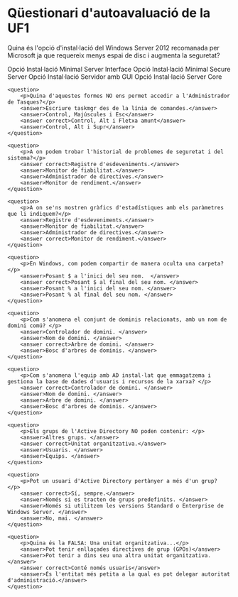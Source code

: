 # Qüestionari d'autoavaluació de la UF1

<quiz name="">
    <question>
        <p>Quina és l'opció d'instal·lació del Windows Server 2012 recomanada per Microsoft ja que requereix menys espai de disc i augmenta la seguretat?  </p>
        <answer>Opció Instal·lació Minimal Server Interface </answer>
        <answer>Opció Instal·lació Minimal Secure Server </answer>
        <answer>Opció Instal·lació Servidor amb GUI </answer>
        <answer correct>Opció Instal·lació Server Core</answer>
    </question>
    
    <question>
        <p>Quina d'aquestes formes NO ens permet accedir a l'Administrador de Tasques?</p>
        <answer>Escriure taskmgr des de la línia de comandes.</answer>
        <answer>Control, Majúscules i Esc</answer>
        <answer correct>Control, Alt i Fletxa amunt</answer>
        <answer>Control, Alt i Supr</answer>
    </question>

    <question>
        <p>A on podem trobar l'historial de problemes de seguretat i del sistema?</p>
        <answer correct>Registre d'esdeveniments.</answer>
        <answer>Monitor de fiabilitat.</answer>
        <answer>Administrador de directives.</answer>
        <answer>Monitor de rendiment.</answer>
    </question>
    
    <question>
        <p>A on se'ns mostren gràfics d'estadístiques amb els paràmetres que li indiquem?</p>
        <answer>Registre d'esdeveniments.</answer>
        <answer>Monitor de fiabilitat.</answer>
        <answer>Administrador de directives.</answer>
        <answer correct>Monitor de rendiment.</answer>
    </question>
    
    <question>
        <p>En Windows, com podem compartir de manera oculta una carpeta?</p>
        <answer>Posant $ a l'inici del seu nom.  </answer>
        <answer correct>Posant $ al final del seu nom. </answer>
        <answer>Posant % a l'inici del seu nom. </answer>
        <answer>Posant % al final del seu nom. </answer>
    </question>  
    
    <question>
        <p>Com s'anomena el conjunt de dominis relacionats, amb un nom de domini comú? </p>
        <answer>Controlador de domini. </answer>
        <answer>Nom de domini. </answer>
        <answer correct>Arbre de domini. </answer>
        <answer>Bosc d'arbres de dominis. </answer>
    </question>
    
    <question>
        <p>Com s'anomena l'equip amb AD instal·lat que emmagatzema i gestiona la base de dades d'usuaris i recursos de la xarxa? </p>
        <answer correct>Controlador de domini. </answer>
        <answer>Nom de domini. </answer>
        <answer>Arbre de domini. </answer>
        <answer>Bosc d'arbres de dominis. </answer>
    </question>

    <question>
        <p>Els grups de l'Active Directory NO poden contenir: </p>
        <answer>Altres grups. </answer>
        <answer correct>Unitat organitzativa.</answer>
        <answer>Usuaris. </answer>
        <answer>Equips. </answer>
    </question>
    
    <question>
        <p>Pot un usuari d'Active Directory pertànyer a més d'un grup? </p>
        <answer correct>Sí, sempre.</answer>
        <answer>Només si es tracten de grups predefinits. </answer>
        <answer>Només si utilitzem les versions Standard o Enterprise de Windows Server. </answer>
        <answer>No, mai. </answer>
    </question>

    <question>
        <p>Quina és la FALSA: Una unitat organitzativa...</p>
        <answer>Pot tenir enllaçades directives de grup (GPOs)</answer>
        <answer>Pot tenir a dins seu una altra unitat organitzativa.</answer>
        <answer correct>Conté només usuaris</answer>
        <answer>És l'entitat més petita a la qual es pot delegar autoritat d'administració.</answer>
    </question>
</quiz>